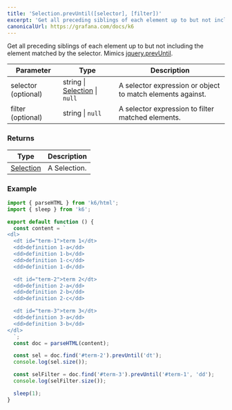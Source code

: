 ```yaml
---
title: 'Selection.prevUntil([selector], [filter])'
excerpt: 'Get all preceding siblings of each element up to but not including the element matched by the selector.'
canonicalUrl: https://grafana.com/docs/k6
---
```


Get all preceding siblings of each element up to but not including the element matched by the selector.
Mimics [jquery.prevUntil](https://api.jquery.com/prevUntil/).

| Parameter           | Type                                                               | Description                                                |
| ------------------- | ------------------------------------------------------------------ | ---------------------------------------------------------- |
| selector (optional) | string \| [Selection](/javascript-api/k6-html/selection) \| `null` | A selector expression or object to match elements against. |
| filter (optional)   | string \| `null`                                                   | A selector expression to filter matched elements.          |

### Returns

| Type                                           | Description  |
| ---------------------------------------------- | ------------ |
| [Selection](/javascript-api/k6-html/selection) | A Selection. |

### Example

<CodeGroup labels={[]}>

```javascript
import { parseHTML } from 'k6/html';
import { sleep } from 'k6';

export default function () {
  const content = `
<dl>
  <dt id="term-1">term 1</dt>
  <dd>definition 1-a</dd>
  <dd>definition 1-b</dd>
  <dd>definition 1-c</dd>
  <dd>definition 1-d</dd>

  <dt id="term-2">term 2</dt>
  <dd>definition 2-a</dd>
  <dd>definition 2-b</dd>
  <dd>definition 2-c</dd>

  <dt id="term-3">term 3</dt>
  <dd>definition 3-a</dd>
  <dd>definition 3-b</dd>
</dl>
  `;
  const doc = parseHTML(content);

  const sel = doc.find('#term-2').prevUntil('dt');
  console.log(sel.size());

  const selFilter = doc.find('#term-3').prevUntil('#term-1', 'dd');
  console.log(selFilter.size());

  sleep(1);
}
```

</CodeGroup>
